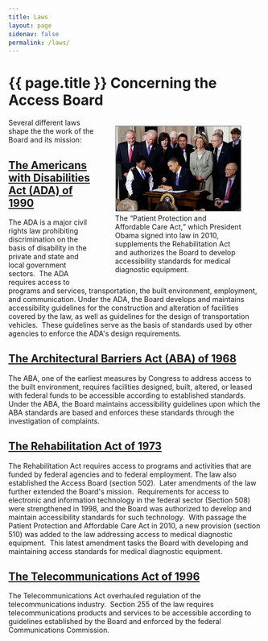 ```yaml
---
title: Laws 
layout: page
sidenav: false
permalink: /laws/
---
```


# {{ page.title }} Concerning the Access Board

<figure style="display:inling; width:50%; float:right">
  <img src="../img/aca-bill-signing.jpg" alt="photo of President Barak Obama signing the Affordable Care Act">
  <figcaption>
    The <q>Patient Protection and Affordable Care Act,</q> which President Obama signed into law in 2010, supplements the Rehabilitation Act and authorizes the Board to develop accessibility standards for medical diagnostic equipment.
  </figcaption>
</figure>

Several different laws shape the the work of the Board and its mission:

## [The Americans with Disabilities Act (ADA) of 1990](laws-ada.html)

The ADA  is a major civil rights law prohibiting discrimination on the basis of disability in the private and state and local government sectors.&nbsp;
The ADA requires access to programs and services, transportation, the built environment, employment, and communication. Under the ADA, the Board develops and maintains accessibility guidelines for the construction and alteration of facilities covered by the law, as well as guidelines for the design of transportation vehicles.&nbsp;
These guidelines serve as the basis of standards used by other agencies to enforce the ADA's design requirements.

## [The Architectural Barriers Act (ABA) of 1968](laws-aba.html)

The ABA, one of the earliest measures by Congress to address access to the built environment, requires facilities designed, built, altered, or leased with federal funds to be accessible according to established standards.&nbsp;
Under the ABA, the Board maintains accessibility guidelines upon which the ABA standards are based and enforces these standards through the investigation of complaints.

## [The Rehabilitation Act of 1973](laws-ra.html)

The Rehabilitation Act requires access to programs and activities that are funded by federal agencies and to federal employment. The law also established the Access Board (section 502).&nbsp;
Later amendments of the law further extended the Board's mission.&nbsp;
Requirements for access to electronic and information technology in the federal sector (Section 508) were strengthened in 1998, and the Board was authorized to develop and maintain accessibility standards for such technology.&nbsp;
With passage the Patient Protection and Affordable Care Act in 2010, a new provision (section 510) was added to the law addressing access to medical diagnostic equipment.&nbsp;
This latest amendment tasks the Board with developing and maintaining access standards for medical diagnostic equipment.

## [The Telecommunications Act of 1996](laws-ta.html)

The Telecommunications Act overhauled regulation of the telecommunications industry.&nbsp;
Section 255 of the law requires telecommunications products and services to be accessible according to guidelines established by the Board and enforced by the federal Communications Commission.
